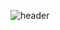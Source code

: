 

![header](https://capsule-render.vercel.app/api?type=Waving&color=gradient&height=300&section=header&text=My%20stady&fontSize=90)
